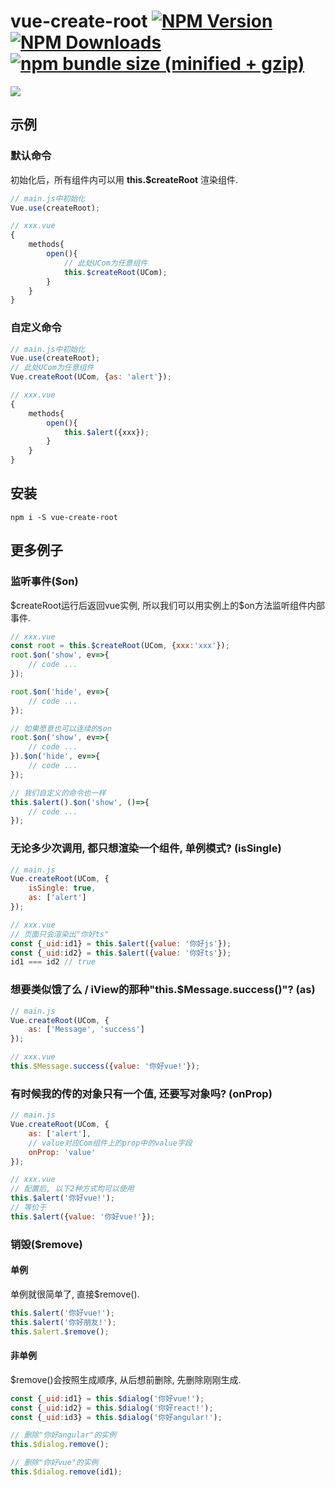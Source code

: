 # vue-create-root   [![NPM Version][npm-image]][npm-url] [![NPM Downloads][downloads-image]][downloads-url] [![npm bundle size (minified + gzip)][size-image]][size-url]

[size-image]: https://img.shields.io/bundlephobia/minzip/vue-create-root.svg
[size-url]: https://bundlephobia.com/result?p=vue-create-root
[npm-image]: https://img.shields.io/npm/v/vue-create-root.svg
[npm-url]: https://npmjs.org/package/vue-create-root

[downloads-image]: https://img.shields.io/npm/dm/vue-create-root.svg
[downloads-url]: https://npmjs.org/package/vue-create-root


![](https://ws1.sinaimg.cn/large/005IQkzXly1g40fdqbmikj30m407udfy.jpg)
## 示例

### 默认命令
初始化后，所有组件内可以用 **this.$createRoot** 渲染组件.
```javascript
// main.js中初始化
Vue.use(createRoot);

// xxx.vue
{
    methods{
        open(){
            // 此处UCom为任意组件
            this.$createRoot(UCom);
        }
    }
}
```

### 自定义命令
```javascript
// main.js中初始化
Vue.use(createRoot);
// 此处UCom为任意组件
Vue.createRoot(UCom, {as: 'alert'});

// xxx.vue
{
    methods{
        open(){
            this.$alert({xxx});
        }
    }
}
```

## 安装 
```shell
npm i -S vue-create-root
```

## 更多例子

### 监听事件($on)

\$createRoot运行后返回vue实例, 所以我们可以用实例上的$on方法监听组件内部事件.

```javascript
// xxx.vue
const root = this.$createRoot(UCom, {xxx:'xxx'});
root.$on('show', ev=>{
    // code ...
});

root.$on('hide', ev=>{
    // code ...
});

// 如果愿意也可以连续的$on
root.$on('show', ev=>{
    // code ...
}).$on('hide', ev=>{
    // code ...
});

// 我们自定义的命令也一样
this.$alert().$on('show', ()=>{
    // code ...
});
```

### 无论多少次调用, 都只想渲染一个组件, 单例模式? (isSingle)

```javascript
// main.js
Vue.createRoot(UCom, {
    isSingle: true,
    as: ['alert']
});

// xxx.vue
// 页面只会渲染出"你好ts"
const {_uid:id1} = this.$alert({value: '你好js'});
const {_uid:id2} = this.$alert({value: '你好ts'});
id1 === id2 // true
```
### 想要类似饿了么 / iView的那种"this.$Message.success()"? (as)
```javascript
// main.js
Vue.createRoot(UCom, {
    as: ['Message', 'success']
});

// xxx.vue
this.$Message.success({value: '你好vue!'});
```

### 有时候我的传的对象只有一个值, 还要写对象吗? (onProp)
```javascript
// main.js
Vue.createRoot(UCom, {
    as: ['alert'],
    // value对应Com组件上的prop中的value字段
    onProp: 'value'
});

// xxx.vue
// 配置后, 以下2种方式均可以使用
this.$alert('你好vue!');
// 等价于
this.$alert({value: '你好vue!'});
```

### 销毁($remove)

#### 单例
单例就很简单了, 直接$remove().
```javascript
this.$alert('你好vue!');
this.$alert('你好朋友!');
this.$alert.$remove();
```

#### 非单例
$remove()会按照生成顺序, 从后想前删除, 先删除刚刚生成.
```javascript
const {_uid:id1} = this.$dialog('你好vue!');
const {_uid:id2} = this.$dialog('你好react!');
const {_uid:id3} = this.$dialog('你好angular!');

// 删除"你好angular"的实例
this.$dialog.remove();

// 删除"你好vue"的实例
this.$dialog.remove(id1);
```
